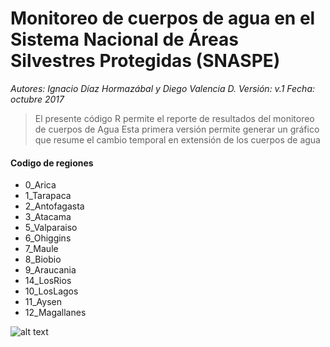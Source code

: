 #  Monitoreo de cuerpos de agua en el Sistema Nacional de Áreas Silvestres Protegidas (SNASPE)
*Autores: Ignacio Díaz Hormazábal y Diego Valencia D.*
*Versión: v.1* 
*Fecha: octubre 2017*


>El presente código R permite el reporte de resultados del monitoreo de cuerpos de Agua
Esta primera versión permite generar un gráfico que resume el cambio temporal en extensión de los cuerpos de agua

####  Codigo de regiones

+ 0_Arica
+ 1_Tarapaca
+ 2_Antofagasta
+ 3_Atacama
+ 5_Valparaiso
+ 6_Ohiggins
+ 7_Maule
+ 8_Biobio
+ 9_Araucania
+ 14_LosRios
+ 10_LosLagos
+ 11_Aysen
+ 12_Magallanes


![alt text](https://github.com/GapConaf/Monitoreo_cuerpos_de_agua/blob/master/Imagen1.png "Logo Title Text 1")
